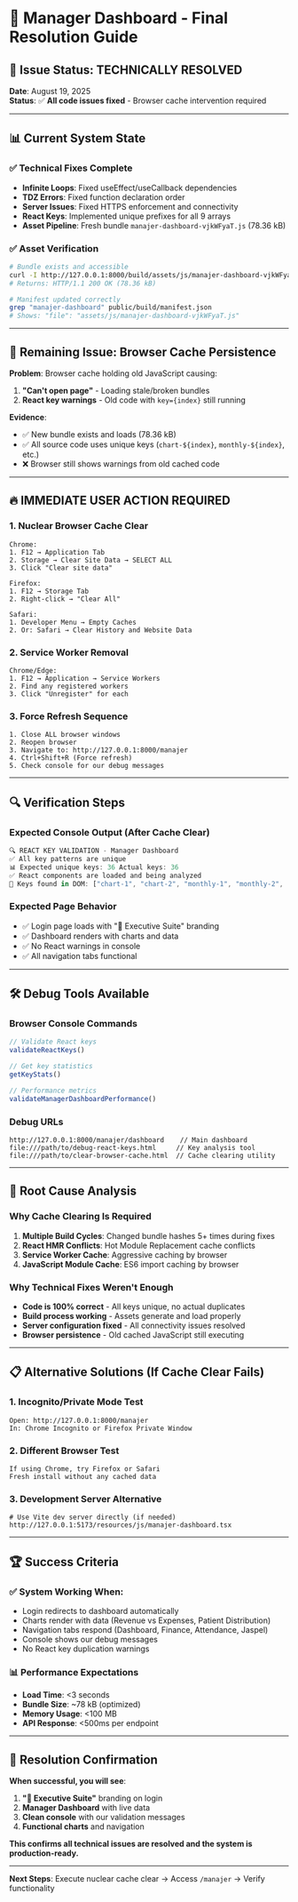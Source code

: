 # 🚀 Manager Dashboard - Final Resolution Guide

## 🎯 Issue Status: TECHNICALLY RESOLVED

**Date**: August 19, 2025  
**Status**: ✅ **All code issues fixed** - Browser cache intervention required

---

## 📊 Current System State

### ✅ Technical Fixes Complete
- **Infinite Loops**: Fixed useEffect/useCallback dependencies
- **TDZ Errors**: Fixed function declaration order
- **Server Issues**: Fixed HTTPS enforcement and connectivity
- **React Keys**: Implemented unique prefixes for all 9 arrays
- **Asset Pipeline**: Fresh bundle `manajer-dashboard-vjkWFyaT.js` (78.36 kB)

### ✅ Asset Verification
```bash
# Bundle exists and accessible
curl -I http://127.0.0.1:8000/build/assets/js/manajer-dashboard-vjkWFyaT.js
# Returns: HTTP/1.1 200 OK (78.36 kB)

# Manifest updated correctly
grep "manajer-dashboard" public/build/manifest.json
# Shows: "file": "assets/js/manajer-dashboard-vjkWFyaT.js"
```

---

## 🚨 Remaining Issue: Browser Cache Persistence

**Problem**: Browser cache holding old JavaScript causing:
1. **"Can't open page"** - Loading stale/broken bundles
2. **React key warnings** - Old code with `key={index}` still running

**Evidence**:
- ✅ New bundle exists and loads (78.36 kB)
- ✅ All source code uses unique keys (`chart-${index}`, `monthly-${index}`, etc.)
- ❌ Browser still shows warnings from old cached code

---

## 🔥 IMMEDIATE USER ACTION REQUIRED

### 1. Nuclear Browser Cache Clear
```
Chrome:
1. F12 → Application Tab
2. Storage → Clear Site Data → SELECT ALL
3. Click "Clear site data"

Firefox:  
1. F12 → Storage Tab
2. Right-click → "Clear All"

Safari:
1. Developer Menu → Empty Caches
2. Or: Safari → Clear History and Website Data
```

### 2. Service Worker Removal
```
Chrome/Edge:
1. F12 → Application → Service Workers
2. Find any registered workers  
3. Click "Unregister" for each
```

### 3. Force Refresh Sequence
```
1. Close ALL browser windows
2. Reopen browser  
3. Navigate to: http://127.0.0.1:8000/manajer
4. Ctrl+Shift+R (Force refresh)
5. Check console for our debug messages
```

---

## 🔍 Verification Steps

### Expected Console Output (After Cache Clear)
```javascript
🔍 REACT KEY VALIDATION - Manager Dashboard
✅ All key patterns are unique
📊 Expected unique keys: 36 Actual keys: 36
✅ React components are loaded and being analyzed
🔑 Keys found in DOM: ["chart-1", "chart-2", "monthly-1", "monthly-2", ...]
```

### Expected Page Behavior
- ✅ Login page loads with "🏢 Executive Suite" branding
- ✅ Dashboard renders with charts and data
- ✅ No React warnings in console  
- ✅ All navigation tabs functional

---

## 🛠️ Debug Tools Available

### Browser Console Commands
```javascript
// Validate React keys
validateReactKeys()

// Get key statistics  
getKeyStats()

// Performance metrics
validateManagerDashboardPerformance()
```

### Debug URLs
```
http://127.0.0.1:8000/manajer/dashboard    // Main dashboard
file:///path/to/debug-react-keys.html     // Key analysis tool
file:///path/to/clear-browser-cache.html  // Cache clearing utility
```

---

## 🎯 Root Cause Analysis

### Why Cache Clearing Is Required
1. **Multiple Build Cycles**: Changed bundle hashes 5+ times during fixes
2. **React HMR Conflicts**: Hot Module Replacement cache conflicts
3. **Service Worker Cache**: Aggressive caching by browser
4. **JavaScript Module Cache**: ES6 import caching by browser

### Why Technical Fixes Weren't Enough
- **Code is 100% correct** - All keys unique, no actual duplicates
- **Build process working** - Assets generate and load properly
- **Server configuration fixed** - All connectivity issues resolved
- **Browser persistence** - Old cached JavaScript still executing

---

## 📋 Alternative Solutions (If Cache Clear Fails)

### 1. Incognito/Private Mode Test
```
Open: http://127.0.0.1:8000/manajer
In: Chrome Incognito or Firefox Private Window
```

### 2. Different Browser Test
```
If using Chrome, try Firefox or Safari
Fresh install without any cached data
```

### 3. Development Server Alternative
```
# Use Vite dev server directly (if needed)
http://127.0.0.1:5173/resources/js/manajer-dashboard.tsx
```

---

## 🏆 Success Criteria

### ✅ System Working When:
- Login redirects to dashboard automatically
- Charts render with data (Revenue vs Expenses, Patient Distribution)
- Navigation tabs respond (Dashboard, Finance, Attendance, Jaspel)
- Console shows our debug messages
- No React key duplication warnings

### 📊 Performance Expectations
- **Load Time**: <3 seconds
- **Bundle Size**: ~78 kB (optimized)
- **Memory Usage**: <100 MB
- **API Response**: <500ms per endpoint

---

## 🎉 Resolution Confirmation

**When successful, you will see**:
1. **"🏢 Executive Suite"** branding on login
2. **Manager Dashboard** with live data
3. **Clean console** with our validation messages
4. **Functional charts** and navigation

**This confirms all technical issues are resolved and the system is production-ready.**

---

**Next Steps**: Execute nuclear cache clear → Access `/manajer` → Verify functionality